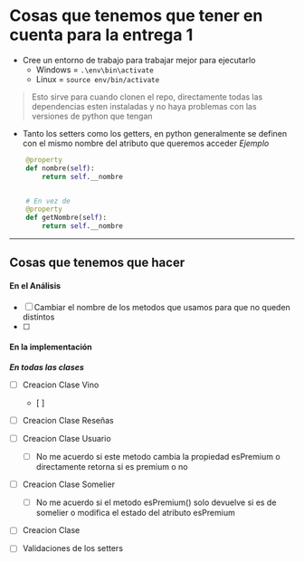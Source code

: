 # Cosas que tenemos que tener en cuenta para la entrega 1

- Cree un entorno de trabajo para trabajar mejor para ejecutarlo
  - Windows = `.\env\bin\activate`
  - Linux = `source env/bin/activate `
> Esto sirve para cuando clonen el repo, directamente todas las dependencias esten instaladas y no haya problemas con las versiones de python que tengan

- Tanto los setters como los getters, en python generalmente se definen con el mismo nombre del atributo que queremos acceder
*Ejemplo*
```python
    @property
    def nombre(self):
        return self.__nombre


    # En vez de 
    @property
    def getNombre(self):
        return self.__nombre
```

--- 
## Cosas que tenemos que hacer

#### En el Análisis 
- [ ] Cambiar el nombre de los metodos que usamos para que no queden distintos
- [ ] 

#### En la implementación 

***En todas las clases***
- [ ] Creacion Clase Vino
  - [ ] 
- [ ] Creacion Clase Reseñas
- [ ] Creacion Clase Usuario
  - [ ]  No me acuerdo si este metodo cambia la propiedad esPremium o directamente retorna si es premium o no
- [ ] Creacion Clase Somelier
  - [ ] No me acuerdo si el metodo esPremium() solo devuelve si es de somelier o modifica el estado del atributo esPremium
- [ ] Creacion Clase 

- [ ]  Validaciones de los setters 


